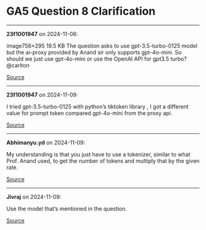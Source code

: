 # GA5 Question 8 Clarification


---

**23f1001947** on 2024-11-08:

image756×295 19.5 KB
The question asks to use gpt-3.5-turbo-0125 model but the ai-proxy provided by Anand sir only supports gpt-4o-mini. So should we just use gpt-4o-mini or use the OpenAI API for gpt3.5 turbo?
@carlton

[Source](https://discourse.onlinedegree.iitm.ac.in/t/ga5-question-8-clarification/155939/1)

---

**23f1001947** on 2024-11-09:

I tried gpt-3.5-turbo-0125 with python’s tiktoken library , I got a different value for prompt token compared gpt-4o-mini from the proxy api.

[Source](https://discourse.onlinedegree.iitm.ac.in/t/ga5-question-8-clarification/155939/2)

---

**Abhimanyu.yd** on 2024-11-09:

My understanding is that you just have to use a tokenizer, similar to what Prof. Anand used, to get the number of tokens and multiply that by the given rate.

[Source](https://discourse.onlinedegree.iitm.ac.in/t/ga5-question-8-clarification/155939/3)

---

**Jivraj** on 2024-11-09:

Use the model that’s mentioned in the question.

[Source](https://discourse.onlinedegree.iitm.ac.in/t/ga5-question-8-clarification/155939/4)